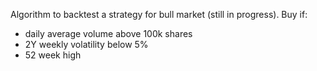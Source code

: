 Algorithm to backtest a strategy for bull market (still in progress).
Buy if: 
- daily average volume above 100k shares
- 2Y weekly volatility below 5%
- 52 week high
